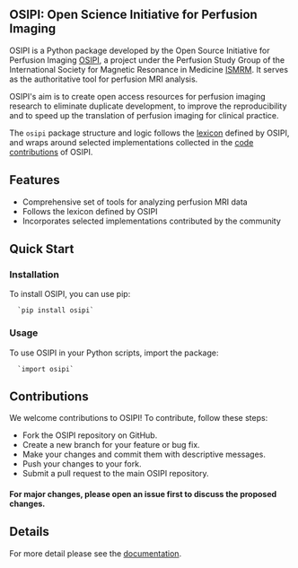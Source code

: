 ## OSIPI: Open Science Initiative for Perfusion Imaging
OSIPI is a Python package developed by the Open Source Initiative for Perfusion Imaging [OSIPI](www.osipi.org), a project under the Perfusion Study Group of the International Society for Magnetic Resonance in Medicine [ISMRM](www.ismrm.org). It serves as the authoritative tool for perfusion MRI analysis.

OSIPI's aim is to create open access resources for perfusion imaging research to eliminate duplicate development, to improve the reproducibility and to speed up the translation of perfusion imaging for clinical practice.

The `osipi` package structure and logic follows the [lexicon](https://osipi.github.io/OSIPI_CAPLEX/) defined by OSIPI, and wraps around selected implementations collected in the [code contributions](https://github.com/OSIPI/DCE-DSC-MRI_CodeCollection) of OSIPI.

## Features
- Comprehensive set of tools for analyzing perfusion MRI data
- Follows the lexicon defined by OSIPI
- Incorporates selected implementations contributed by the community


## Quick Start
### Installation
To install OSIPI, you can use pip:

      `pip install osipi`
### Usage
To use OSIPI in your Python scripts, import the package:

      `import osipi`

## Contributions
We welcome contributions to OSIPI! To contribute, follow these steps:

- Fork the OSIPI repository on GitHub.
- Create a new branch for your feature or bug fix.
- Make your changes and commit them with descriptive messages.
- Push your changes to your fork.
- Submit a pull request to the main OSIPI repository.
#### For major changes, please open an issue first to discuss the proposed changes.

## Details
For more detail please see the [documentation](https://osipi.github.io/pypi/).









